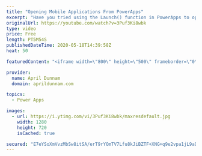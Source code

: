 ```yaml
---
title: "Opening Mobile Applications From PowerApps"
excerpt: "Have you tried using the Launch() function in PowerApps to open up a website but wished you could have it open up the actual app on your mobile device instead?  In this video, I walk you through how you can do that with PowerApps.  I'll show demos on how to open the native phone applications for Twitter,"
originalUrl: https://youtube.com/watch?v=3Puf3Ki8wbk
type: video
price: Free
length: PT5M54S
publishedDateTime: 2020-05-18T14:39:58Z
heat: 50

featuredContent: "<iframe width=\"800\" height=\"500\" frameborder=\"0\" src=\"https://www.youtube.com/embed/3Puf3Ki8wbk\" allow=\"accelerometer; autoplay; encrypted-media; gyroscope; picture-in-picture\" allowfullscreen></iframe>"

provider:
  name: April Dunnam
  domain: aprildunnam.com

topics:
  - Power Apps

images:
  - url: https://i.ytimg.com/vi/3Puf3Ki8wbk/maxresdefault.jpg
    width: 1280
    height: 720
    isCached: true

secured: "E7eYSoXmVvzMbSw8itSA/erT9rYOmTV7Lfu8kJiBZTF+XNG+q9e2vpa1jL9aD1aGYwRwWWkQ4L+C34pnH/ELWUQ3rS1FbDMI2pRDlZ08Mgv2f5+3pI2xzFg3T91/e+D/YywNm8N0B8TYB5RMi94qSvfkhI5xR9qSKZVDf98hWvjw6uqpKyZxjXZ2bdWPe//62WVXBPMeZthEYI8IdthuRAZhpAYv9Dk4p/jkacezMYfanQDjzKjonOfU6ADDcRBH3AyBSUtzfl1fJo058ZixK+NY10NtP4RZK2i9/S5ai/yv0bYmJCzS58UusAy7Eeim6+UJf72zSWxSZO7IIAlULOAo0fdcATdZj4GZUhdBRLSIi6Q/fxkKya/k2Xzk13M5lJ4fHXj7Y9z6e2xfnktWh8ZjwegfvcvvyaFSJhmHIX4=;G41oDBxhtpUDBBYz0OijfA=="
---
```


